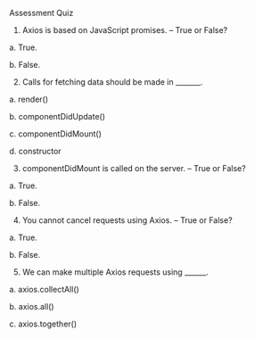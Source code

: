 Assessment Quiz

1.	Axios is based on JavaScript promises. – True or False?

a.	True. 

b.	False.


2.	Calls for fetching data should be made in _______.

a.	render()

b.	componentDidUpdate()

c.	componentDidMount() 

d.	constructor


3.	componentDidMount is called on the server. – True or False?

a.	True.

b.	False. 


4.	You cannot cancel requests using Axios. – True or False?

a.	True.

b.	False. 


5.	We can make multiple Axios requests using ______.

a.	axios.collectAll()

b.	axios.all() 

c.	axios.together()
